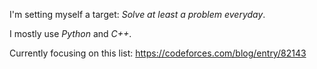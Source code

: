 I'm setting myself a target: _Solve at least a problem everyday_.

I mostly use _Python_ and _C++_.

Currently focusing on this list: https://codeforces.com/blog/entry/82143